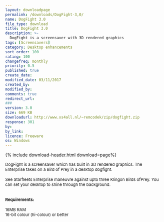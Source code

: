 ```yaml
---
layout: downloadpage
permalink: /downloads/DogFight-3,0/
name: DogFight 3.0
file_type: download
title: DogFight 3.0
description: >-
  DogFight is a screensaver with 3D rendered graphics
tags: [Screensavers]
category: Desktop enhancements
sort_order: 100
rating: 100
changefreq: monthly
priority: 0.5
published: true
create_date: 
modified_date: 03/11/2017
created_by: 
modified_by: 
comments: true
redirect_url: 
### 
version: 3.0
size: 669 KB
downloadurl: http://www.xs4all.nl/~remcodek/zip/dogfight.zip
response: 301
by: 
by_link: 
licence: Freeware
os: Windows
---
```


{% include download-header.html download=page%}

<p style="fix-download-text !important">
<p><font size="2">DogFight is a screensaver which has built in 3D rendered graphics. The Enterprise takes on a Bird of Prey in a desktop dogfight. <br />
<br />
See Starfleets Enterprise maneuvre against upto three Klingon Birds ofPrey. You can set your desktop to shine through the background. <br />
<br />
<br />
<span><strong>Requirements:</strong></span><br />
<br />
16MB RAM <br />
16-bit colour (hi-colour) or better <br />
</font></p></p>
